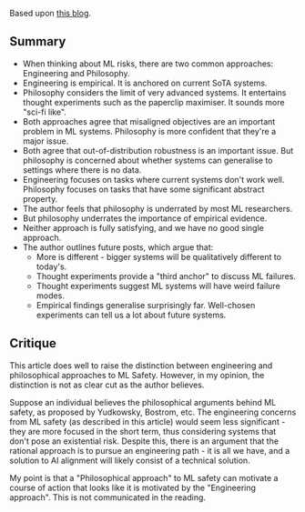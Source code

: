 Based upon [this blog](https://bounded-regret.ghost.io/more-is-different-for-ai/).

## Summary
* When thinking about ML risks, there are two common approaches: Engineering and Philosophy.
* Engineering is empirical. It is anchored on current SoTA systems.
* Philosophy considers the limit of very advanced systems. It entertains thought experiments such as the paperclip maximiser. It sounds more "sci-fi like".
* Both approaches agree that misaligned objectives are an important problem in ML systems. Philosophy is more confident that they're a major issue.
* Both agree that out-of-distribution robustness is an important issue. But philosophy is concerned about whether systems can generalise to settings where there is no data.
* Engineering focuses on tasks where current systems don't work well. Philosophy focuses on tasks that have some significant abstract property.
* The author feels that philosophy is underrated by most ML researchers. 
* But philosophy underrates the importance of empirical evidence. 
* Neither approach is fully satisfying, and we have no good single approach.
* The author outlines future posts, which argue that:
	* More is different - bigger systems will be qualitatively different to today's.
	* Thought experiments provide a "third anchor" to discuss ML failures.
	* Thought experiments suggest ML systems will have weird failure modes.
	* Empirical findings generalise surprisingly far. Well-chosen experiments can tell us a lot about future systems.

## Critique
This article does well to raise the distinction between engineering and philosophical approaches to ML Safety. However, in my opinion, the distinction is not as clear cut as the author believes.

Suppose an individual believes the philosophical arguments behind ML safety, as proposed by Yudkowsky, Bostrom, etc. The engineering concerns from ML safety (as described in this article) would seem less significant - they are more focused in the short term, thus considering systems that don't pose an existential risk.
Despite this, there is an argument that the rational approach is to pursue an engineering path - it is all we have, and a solution to AI alignment will likely consist of a technical solution. 

My point is that a "Philosophical approach" to ML safety can motivate a course of action that looks like it is motivated by the "Engineering approach". This is not communicated in the reading.



